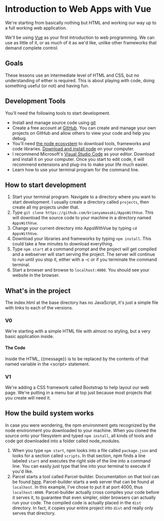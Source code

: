 # Introduction to Web Apps with Vue

We're starting from basically nothing but HTML and working our way up to a full working web application.

We'll be using [Vue](www.vuejs.org) as your first introduction to web programming. We can use as little of it, or as much of it as we'd like, unlike other frameworks that demand complete control.

## Goals

These lessons use an intermediate level of HTML and CSS, but no understanding of either is required. This is about playing with code, doing something useful (or not) and having fun.

## Development Tools

You'll need the following tools to start development.

- Install and manage source code using [git](www.git-scm.org)
- Create a free account at [GitHub](www.github.com). You can create and manage your own projects on GitHub and allow others to view your code and help you debug.
- You'll need [the node ecosystem](www.nodejs.org) to download tools, frameworks and code libraries. [Download and install node](https://nodejs.org/en/download/) on your computer.
- I recommend Microsoft's [Visual Studio Code](https://code.visualstudio.com/download) as your editor. Download and install it on your computer. Once you start to edit code, it will recommend extensions and plug-ins to make your life much easier.
- Learn how to use your terminal program for the command line.

## How to start development

1. Start your terminal program. Navigate to a directory where you want to start development. I usually create a directory called `projects`, then create all my projects under that.
2. Type `git clone https://github.com/brianyamasaki/AppsWithVue`. This will download the source code to your machine in a directory named `AppsWithVue`.
3. Change your current directory into AppsWithVue by typing `cd AppsWithVue`.
4. Download your libraries and frameworks by typing `npm install`. This could take a few minutes to download everything.
5. Type `npm start` at a command prompt and the project will get compiled and a webserver will start serving the project. The server will continue to run until you stop it, either with a <ctrl>-c or if you terminate the command terminal.
6. Start a browser and browse to `localhost:4000`. You should see your website in the browser.

## What's in the project

The index.html at the base directory has no JavaScript, it's just a simple file with links to each of the versions.

### V0

We're starting with a simple HTML file with almost no styling, but a very basic application inside.

#### The Code

Inside the HTML, {{message}} is to be replaced by the contents of that named variable in the &lt;script&gt; statement.

### V1

We're adding a CSS framework called Bootstrap to help layout our web page. We're putting in a menu bar at top just because most projects that you create will need it.

## How the build system works

In case you were wondering, the npm environment gets recognized by the node environment you downloaded to your machine. When you cloned the source onto your filesystem and typed `npm install`, all kinds of tools and code got downloaded into a folder called node_modules.

1. When you type `npm start`, npm looks into a file called `package.json` and looks for a section called `scripts`. In that section, npm finds a line labeled `start` and executes the right side of the line into a command line. You can easily just type that line into your terminal to execute if you'd like.
2. Parcel starts a tool called Parcel-builder. Documentation on that tool can be found [here](https://parceljs.org/). Parcel-builder starts a web server that can be found at `localhost`. In this example, I've chose to put it at port 4000, thus `localhost:4000`. Parcel-builder actually cross compiles your code before it serves it, to guarantee that even simpler, older browsers can actually run your code. The compiled code is actually placed in the `dist` directory. In fact, it copies your entire project into `dist` and really only serves that directory.
